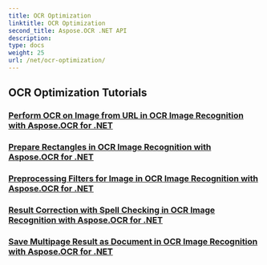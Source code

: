```yaml
---
title: OCR Optimization
linktitle: OCR Optimization
second_title: Aspose.OCR .NET API
description: 
type: docs
weight: 25
url: /net/ocr-optimization/
---
```


## OCR Optimization Tutorials
### [Perform OCR on Image from URL in OCR Image Recognition with Aspose.OCR for .NET](.//ocr-optimization/perform-ocr-on-image-from-url/)
### [Prepare Rectangles in OCR Image Recognition with Aspose.OCR for .NET](.//ocr-optimization/prepare-rectangles/)
### [Preprocessing Filters for Image in OCR Image Recognition with Aspose.OCR for .NET](.//ocr-optimization/preprocessing-filters-for-image/)
### [Result Correction with Spell Checking in OCR Image Recognition with Aspose.OCR for .NET](.//ocr-optimization/result-correction-with-spell-checking/)
### [Save Multipage Result as Document in OCR Image Recognition with Aspose.OCR for .NET](.//ocr-optimization/save-multipage-result-as-document/)